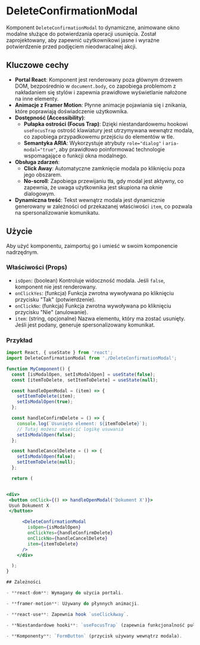 # DeleteConfirmationModal

Komponent `DeleteConfirmationModal` to dynamiczne, animowane okno modalne służące do potwierdzania operacji usunięcia. Został zaprojektowany, aby zapewnić użytkownikowi jasne i wyraźne potwierdzenie przed podjęciem nieodwracalnej akcji.

## Kluczowe cechy

- **Portal React**: Komponent jest renderowany poza głównym drzewem DOM, bezpośrednio w `document.body`, co zapobiega problemom z nakładaniem się stylów i zapewnia prawidłowe wyświetlanie nałożone na inne elementy.
- **Animacje z Framer Motion**: Płynne animacje pojawiania się i znikania, które poprawiają doświadczenie użytkownika.
- **Dostępność (Accessibility)**:
  - **Pułapka ostrości (Focus Trap)**: Dzięki niestandardowemu hookowi `useFocusTrap` ostrość klawiatury jest utrzymywana wewnątrz modala, co zapobiega przypadkowemu przejściu do elementów w tle.
  - **Semantyka ARIA**: Wykorzystuje atrybuty `role="dialog"` i `aria-modal="true"`, aby prawidłowo poinformować technologie wspomagające o funkcji okna modalnego.
- **Obsługa zdarzeń**:
  - **Click Away**: Automatyczne zamknięcie modala po kliknięciu poza jego obszarem.
  - **No-scroll**: Zapobiega przewijaniu tła, gdy modal jest aktywny, co zapewnia, że uwaga użytkownika jest skupiona na oknie dialogowym.
- **Dynamiczna treść**: Tekst wewnątrz modala jest dynamicznie generowany w zależności od przekazanej właściwości `item`, co pozwala na spersonalizowanie komunikatu.

## Użycie

Aby użyć komponentu, zaimportuj go i umieść w swoim komponencie nadrzędnym.

### Właściwości (Props)

- `isOpen`: (boolean) Kontroluje widoczność modala. Jeśli `false`, komponent nie jest renderowany.
- `onClickYes`: (funkcja) Funkcja zwrotna wywoływana po kliknięciu przycisku "Tak" (potwierdzenie).
- `onClickNo`: (funkcja) Funkcja zwrotna wywoływana po kliknięciu przycisku "Nie" (anulowanie).
- `item`: (string, opcjonalne) Nazwa elementu, który ma zostać usunięty. Jeśli jest podany, generuje spersonalizowany komunikat.

### Przykład

```jsx
import React, { useState } from 'react';
import DeleteConfirmationModal from './DeleteConfirmationModal';

function MyComponent() {
  const [isModalOpen, setIsModalOpen] = useState(false);
  const [itemToDelete, setItemToDelete] = useState(null);

  const handleOpenModal = (item) => {
    setItemToDelete(item);
    setIsModalOpen(true);
  };

  const handleConfirmDelete = () => {
    console.log(`Usunięto element: ${itemToDelete}`);
    // Tutaj możesz umieścić logikę usuwania
    setIsModalOpen(false);
  };

  const handleCancelDelete = () => {
    setIsModalOpen(false);
    setItemToDelete(null);
  };

  return (


<div>
 <button onClick={() => handleOpenModal('Dokument X')}>
 Usuń Dokument X
 </button>

      <DeleteConfirmationModal
        isOpen={isModalOpen}
        onClickYes={handleConfirmDelete}
        onClickNo={handleCancelDelete}
        item={itemToDelete}
      />
    </div>

  );
}

## Zależności

- **react-dom**: Wymagany do użycia portali.

- **framer-motion**: Używany do płynnych animacji.

- **react-use**: Zapewnia hook `useClickAway`.

- **Niestandardowe hooki**: `useFocusTrap` (zapewnia funkcjonalność pułapki ostrości).

- **Komponenty**: `FormButton` (przycisk używany wewnątrz modala).
```

